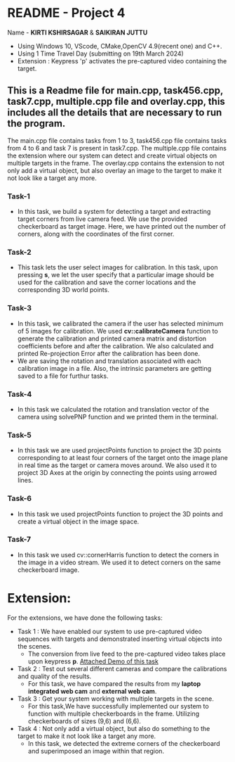# README - Project 4
Name - **KIRTI KSHIRSAGAR** & **SAIKIRAN JUTTU**

- Using Windows 10, VScode, CMake,OpenCV 4.9(recent one) and C++.
- Using 1 Time Travel Day (submitting on 19th March 2024)
- Extension : Keypress 'p' activates the pre-captured video containing the target.

## This is a Readme file for main.cpp, task456.cpp, task7.cpp, multiple.cpp file and overlay.cpp, this includes all the details that are necessary to run the program.

The main.cpp file contains tasks from 1 to 3, task456.cpp file contains tasks from 4 to 6 and task 7 is present in task7.cpp. The multiple.cpp file contains the extension where our system can detect and create virtual objects on multiple targets in the frame. The overlay.cpp contains the extension to not only add a virtual object, but also overlay an image to the target to make it not look like a target any more. 

### Task-1
-  In this task, we build a system for detecting a target and extracting target corners from live camera feed. We use the provided checkerboard as target image. Here, we have printed out the number of corners, along with the coordinates of the first corner.

### Task-2
- This task lets the user select images for calibration. In this task, upon pressing **s**, we let the user specify that a particular image should be used for the calibration and save the corner locations and the corresponding 3D world points.

### Task-3
- In this task, we calibrated the camera if the user has selected minimum of 5 images for calibration. We used **cv::calibrateCamera** function to generate the calibration and printed camera matrix and distortion coefficients before and after the calibration. We also calculated and printed Re-projection Error after the calibration has been done. 
- We are saving the rotation and translation associated with each calibration image in a file. Also, the intrinsic parameters are getting saved to a file for furthur tasks.

### Task-4
-  In this task we calculated the rotation and translation vector of the camera using solvePNP function and we printed them in the terminal.
### Task-5
-  In this task we are used projectPoints function to project the 3D points corresponding to at least four corners of the target onto the image plane in real time as the target or camera moves around. We also used it to project 3D Axes at the origin by connecting the points using arrowed lines.
### Task-6
-  In this task we used projectPoints function to project the 3D points and create a virtual object in the image space.
### Task-7
-  In this task we used cv::cornerHarris function to detect the corners in the image in a video stream. We used it to detect corners on the same checkerboard image.
# Extension:
For the extensions, we have done the following tasks:
- Task 1 : We have enabled our system to use pre-captured video sequences with targets and demonstrated inserting virtual objects into the scenes.
    * The conversion from live feed to the pre-captured video takes place upon keypress **p**. [Attached Demo of this task](https://drive.google.com/file/d/103mUiSgL6q1pJ2LhHZq8z1r2gVORhIdA/view?usp=sharing)
- Task 2 : Test out several different cameras and compare the calibrations and quality of the results. 
    * For this task, we have compared the results from my **laptop integrated web cam** and **external web cam**.
- Task 3 : Get your system working with multiple targets in the scene.
    * For this task,We have successfully implemented our system to function with multiple checkerboards in the frame. Utilizing checkerboards of sizes (9,6) and (6,6).
- Task 4 : Not only add a virtual object, but also do something to the target to make it not look like a target any more.
    * In this task, we detected the extreme corners of the checkerboard and superimposed an image within that region.


 
